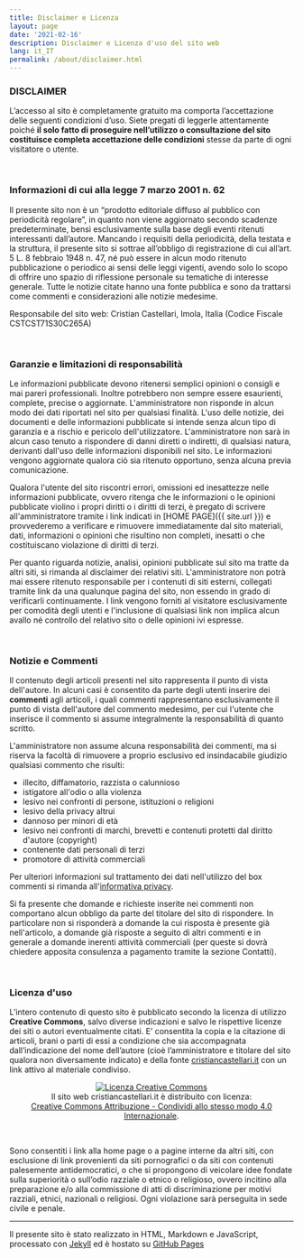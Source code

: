 ```yaml
---
title: Disclaimer e Licenza
layout: page
date: '2021-02-16'
description: Disclaimer e Licenza d'uso del sito web
lang: it_IT
permalink: /about/disclaimer.html
---
```

### DISCLAIMER
L’accesso al sito è completamente gratuito ma comporta l’accettazione delle seguenti condizioni d’uso. Siete pregati di leggerle attentamente poiché **il solo fatto di proseguire nell’utilizzo o consultazione del sito costituisce completa accettazione delle condizioni** stesse da parte di ogni visitatore o utente.

<br> 

### Informazioni di cui alla legge 7 marzo 2001 n. 62

Il presente sito non è un “prodotto editoriale diffuso al pubblico con periodicità regolare”, in quanto non viene aggiornato secondo scadenze predeterminate, bensì esclusivamente sulla base degli eventi ritenuti interessanti dall’autore. Mancando i requisiti della periodicità, della testata e la struttura, il presente sito si sottrae all’obbligo di registrazione di cui all’art. 5 L. 8 febbraio 1948 n. 47, né può essere in alcun modo ritenuto pubblicazione o periodico ai sensi delle leggi vigenti, avendo solo lo scopo di offrire uno spazio di riflessione personale su tematiche di interesse generale. Tutte le notizie citate hanno una fonte pubblica e sono da trattarsi come commenti e considerazioni alle notizie medesime. 

Responsabile del sito web: Cristian Castellari, Imola, Italia (Codice Fiscale CSTCST71S30C265A)

<br> 

### Garanzie e limitazioni di responsabilità
Le informazioni pubblicate devono ritenersi semplici opinioni o consigli e mai pareri professionali. Inoltre potrebbero non sempre essere esaurienti, complete, precise o aggiornate. L'amministratore non risponde in alcun modo dei dati riportati nel sito per qualsiasi finalità. L'uso delle notizie, dei documenti e delle informazioni pubblicate si intende senza alcun tipo di garanzia e a rischio e pericolo dell'utilizzatore. L'amministratore non sarà in alcun caso tenuto a rispondere di danni diretti o indiretti, di qualsiasi natura, derivanti dall'uso delle informazioni disponibili nel sito. Le informazioni vengono aggiornate qualora ciò sia ritenuto opportuno, senza alcuna previa comunicazione.

Qualora l'utente del sito riscontri errori, omissioni ed inesattezze nelle informazioni pubblicate, ovvero ritenga che le informazioni o le opinioni pubblicate violino i propri diritti o i diritti di terzi, è pregato di scrivere all'amministratore tramite i link indicati in [HOME PAGE]({{ site.url }}) e provvederemo a verificare e rimuovere immediatamente dal sito materiali, dati, informazioni o opinioni che risultino non completi, inesatti o che costituiscano violazione di diritti di terzi.

Per quanto riguarda notizie, analisi, opinioni pubblicate sul sito ma tratte da altri siti, si rimanda al disclaimer dei relativi siti.
L'amministratore non potrà mai essere ritenuto responsabile per i contenuti di siti esterni, collegati tramite link da una qualunque pagina del sito, non essendo in grado di verificarli continuamente. I link vengono forniti al visitatore esclusivamente per comodità degli utenti e l'inclusione di qualsiasi link non implica alcun avallo né controllo del relativo sito o delle opinioni ivi espresse.

<br>

### Notizie e Commenti
<i class="fa fa-comments-o fa-3x fa-pull-left" aria-hidden="true" style="color: #337ab7;"></i> Il contenuto degli articoli presenti nel sito rappresenta il punto di vista dell'autore. In alcuni casi è consentito da parte degli utenti inserire dei **commenti** agli articoli, i quali commenti rappresentano esclusivamente il punto di vista dell'autore del commento medesimo, per cui l'utente che inserisce il commento si assume integralmente la responsabilità di quanto scritto.


L'amministratore non assume alcuna responsabilità dei commenti, ma si riserva la facoltà di rimuovere a proprio esclusivo ed insindacabile giudizio qualsiasi commento che risulti:

- illecito, diffamatorio, razzista o calunnioso
- istigatore all'odio o alla violenza
- lesivo nei confronti di persone, istituzioni o religioni
- lesivo della privacy altrui
- dannoso per minori di età
- lesivo nei confronti di marchi, brevetti e contenuti protetti dal diritto d'autore (copyright)
- contenente dati personali di terzi
- promotore di attività commerciali

Per ulteriori informazioni sul trattamento dei dati nell'utilizzo del box commenti si rimanda all'[informativa privacy](/about/privacy.html).

Si fa presente che domande e richieste inserite nei commenti non comportano alcun obbligo da parte del titolare del sito di rispondere. In particolare non si risponderà a domande la cui risposta è presente già nell'articolo, a domande già risposte a seguito di altri commenti e in generale a domande inerenti attività commerciali (per queste si dovrà chiedere apposita consulenza a pagamento tramite la sezione Contatti).

<br> 

### Licenza d'uso

<i class="fa fa-creative-commons fa-3x fa-pull-left" aria-hidden="true" style="color: #337ab7;"></i> L’intero contenuto di questo sito è pubblicato secondo la licenza di utilizzo **Creative Commons**, salvo diverse indicazioni e salvo le rispettive licenze dei siti o autori eventualmente citati. E’ consentita la copia e la citazione di articoli, brani o parti di essi a condizione che sia accompagnata dall’indicazione del nome dell’autore (cioè l’amministratore e titolare del sito qualora non diversamente indicato) e della fonte <a href="https://cristiancastellari.it">cristiancastellari.it</a> con un link attivo al materiale condiviso. 

<p style="text-align: center;"><a rel="license" href="http://creativecommons.org/licenses/by-sa/4.0/"><img alt="Licenza Creative Commons" style="border-width:0" src="https://i.creativecommons.org/l/by-sa/4.0/88x31.png" /></a><br />Il sito web cristiancastellari.it è distribuito con licenza:<br /><a rel="license" href="http://creativecommons.org/licenses/by-sa/4.0/">Creative Commons Attribuzione - Condividi allo stesso modo 4.0 Internazionale</a>.</p><br />

Sono consentiti i link alla home page o a pagine interne da altri siti, con esclusione di link provenienti da siti pornografici o da siti con contenuti palesemente antidemocratici, o che si propongono di veicolare idee fondate sulla superiorità o sull’odio razziale o etnico o religioso, ovvero incitino alla preparazione e/o alla commissione di atti di discriminazione per motivi razziali, etnici, nazionali o religiosi.
Ogni violazione sarà perseguita in sede civile e penale.

<hr>

Il presente sito è stato realizzato in HTML, Markdown e JavaScript, processato con [Jekyll](https://jekyllrb.com/) ed è hostato su [GitHub Pages](https://pages.github.com/)